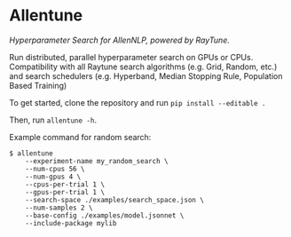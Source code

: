 # Allentune

*Hyperparameter Search for AllenNLP, powered by RayTune.*

Run distributed, parallel hyperparameter search on GPUs or CPUs. Compatibility with all Raytune search algorithms (e.g. Grid, Random, etc.) and search schedulers (e.g. Hyperband, Median Stopping Rule, Population Based Training)

To get started, clone the repository and run `pip install --editable .`

Then, run `allentune -h`.


Example command for random search:

```
$ allentune 
    --experiment-name my_random_search \
    --num-cpus 56 \
    --num-gpus 4 \
    --cpus-per-trial 1 \
    --gpus-per-trial 1 \
    --search-space ./examples/search_space.json \
    --num-samples 2 \
    --base-config ./examples/model.jsonnet \
    --include-package mylib
```